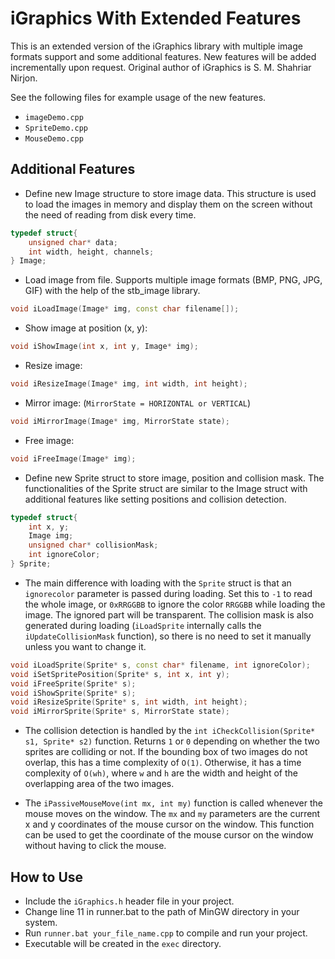 # iGraphics With Extended Features

This is an extended version of the iGraphics library with multiple image formats support and some additional features. New features will be added incrementally upon request. Original author of iGraphics is S. M. Shahriar Nirjon.

See the following files for example usage of the new features.
- `imageDemo.cpp`
- `SpriteDemo.cpp`
- `MouseDemo.cpp`

## Additional Features
- Define new Image structure to store image data. This structure is used to load the images in memory and display them on the screen without the need of reading from disk  every time.
```cpp
typedef struct{
    unsigned char* data;
    int width, height, channels;
} Image;
```
- Load image from file. Supports multiple image formats (BMP, PNG, JPG, GIF) with the help of the stb_image library.
```cpp
void iLoadImage(Image* img, const char filename[]);
```
- Show image at position (x, y):
```cpp
void iShowImage(int x, int y, Image* img);
```
- Resize image:
```cpp
void iResizeImage(Image* img, int width, int height);
```
- Mirror image: (`MirrorState = HORIZONTAL or VERTICAL`)
```cpp
void iMirrorImage(Image* img, MirrorState state);
```
- Free image:
```cpp
void iFreeImage(Image* img);
```
- Define new Sprite struct to store image, position and collision mask. The functionalities of the Sprite struct are similar to the Image struct with additional features like setting positions and collision detection.
```cpp
typedef struct{
    int x, y;
    Image img;
    unsigned char* collisionMask;
    int ignoreColor;
} Sprite;
```
- The main difference with loading with the `Sprite` struct is that an `ignorecolor` parameter is passed during loading. Set this to `-1` to read the whole image, or `0xRRGGBB` to ignore the color `RRGGBB` while loading the image. The ignored part will be transparent. The collision mask is also generated during loading (`iLoadSprite` internally calls the `iUpdateCollisionMask` function), so there is no need to set it manually unless you want to change it.
```cpp
void iLoadSprite(Sprite* s, const char* filename, int ignoreColor);
void iSetSpritePosition(Sprite* s, int x, int y);
void iFreeSprite(Sprite* s);
void iShowSprite(Sprite* s);
void iResizeSprite(Sprite* s, int width, int height);
void iMirrorSprite(Sprite* s, MirrorState state);
```

- The collision detection is handled by the `int iCheckCollision(Sprite* s1, Sprite* s2)` function. Returns `1` or `0` depending on whether the two sprites are colliding or not. If the bounding box of two images do not overlap, this has a time complexity of `O(1)`. Otherwise, it has a time complexity of `O(wh)`, where `w` and `h` are the width and height of the overlapping area of the two images.

- The `iPassiveMouseMove(int mx, int my)` function is called whenever the mouse moves on the window. The `mx` and `my` parameters are the current x and y coordinates of the mouse cursor on the window. This function can be used to get the coordinate of the mouse cursor on the window without having to click the mouse.

## How to Use
- Include the `iGraphics.h` header file in your project.
- Change line 11 in runner.bat to the path of MinGW directory in your system.
- Run `runner.bat your_file_name.cpp` to compile and run your project.
- Executable will be created in the `exec` directory.